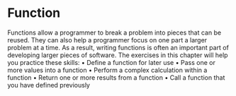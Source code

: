 # Function
Functions allow a programmer to break a problem into pieces that can be reused.
They can also help a programmer focus on one part a larger problem at a time. As
a result, writing functions is often an important part of developing larger pieces of
software. The exercises in this chapter will help you practice these skills:
• Define a function for later use
• Pass one or more values into a function
• Perform a complex calculation within a function
• Return one or more results from a function
• Call a function that you have defined previously
